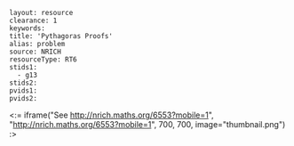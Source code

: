 ````
layout: resource
clearance: 1
keywords:
title: 'Pythagoras Proofs'
alias: problem
source: NRICH
resourceType: RT6
stids1: 
  - g13
stids2:
pvids1:
pvids2:

````

<:= iframe("See http://nrich.maths.org/6553?mobile=1", "http://nrich.maths.org/6553?mobile=1", 700, 700, image="thumbnail.png") :>